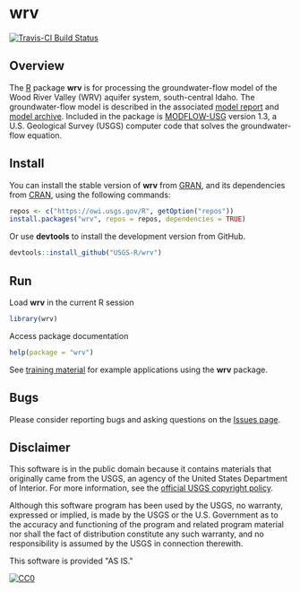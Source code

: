 # wrv

[![Travis-CI Build Status](https://travis-ci.org/USGS-R/wrv.svg?branch=master)](https://travis-ci.org/USGS-R/wrv)

## Overview

The [R](http://www.r-project.org/) package **wrv** is for processing the
groundwater-flow model of the Wood River Valley (WRV) aquifer system, south-central Idaho.
The groundwater-flow model is described in the associated
[model report](https://dx.doi.org/10.3133/sir20165080 "USGS Scientific Investigations Report") and
[model archive](https://dx.doi.org/10.5066/F7C827DT "USGS Data Release").
Included in the package is [MODFLOW-USG](http://water.usgs.gov/ogw/mfusg/ "MODFLOW-USG") version 1.3,
a U.S. Geological Survey (USGS) computer code that solves the groundwater-flow equation.

## Install

You can install the stable version of **wrv** from [GRAN](http://owi.usgs.gov/R/gran.html),
and its dependencies from [CRAN](http://cran.r-project.org/), using the following commands:

```r
repos <- c("https://owi.usgs.gov/R", getOption("repos"))
install.packages("wrv", repos = repos, dependencies = TRUE)
```

Or use **devtools** to install the development version from GitHub.

```r
devtools::install_github("USGS-R/wrv")
```

## Run

Load **wrv** in the current R session

```r
library(wrv)
```

Access package documentation

```r
help(package = "wrv")
```

See [training material](https://jfisher-usgs.github.io/wrv-training/) for example applications using the **wrv** package.

## Bugs

Please consider reporting bugs and asking questions on the [Issues page](https://github.com/USGS-R/wrv/issues).

## Disclaimer

This software is in the public domain because it contains materials that originally came from the USGS,
an agency of the United States Department of Interior.
For more information, see the
[official USGS copyright policy](https://www2.usgs.gov/visual-id/credit_usgs.html "official USGS copyright policy").

Although this software program has been used by the USGS, no warranty, expressed or implied,
is made by the USGS or the U.S. Government as to the accuracy and functioning of the program and related program material nor shall the fact of distribution constitute any such warranty,
and no responsibility is assumed by the USGS in connection therewith.

This software is provided "AS IS."

[![CC0](http://i.creativecommons.org/p/zero/1.0/88x31.png)](http://creativecommons.org/publicdomain/zero/1.0/)
